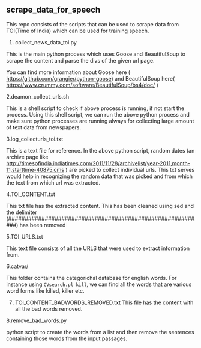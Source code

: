 ## scrape_data_for_speech

This repo consists of the scripts that can be used to scrape data from TOI(Time of India) which can be used for training speech.

1. collect_news_data_toi.py

This is the main python process which uses Goose and BeautifulSoup to
scrape the content and parse the divs of the given url page.

You can find more information about Goose here  (
https://github.com/grangier/python-goose) and BeautifulSoup here(
https://www.crummy.com/software/BeautifulSoup/bs4/doc/
)

2.deamon_collect_urls.sh

This is a shell script to check if above process is running, if not
start the process. Using this shell script, we can run the above python
process and make sure python processes are running always for collecting
large amount of text data from newspapers.

3.log_collecturls_toi.txt

This is a text file for reference. In the above python script, random
dates (an archive page like
http://timesofindia.indiatimes.com/2011/11/28/archivelist/year-2011,month-11,starttime-40875.cms
) are picked to collect individual urls. This txt serves would help
in recognizing the random data that was picked and from which the text
from which url was extracted.

4.TOI_CONTENT.txt

This txt file has the extracted content. This has been cleaned using sed
and the delimiter
(###########################################################) has been
removed

5.TOI_URLS.txt

This text file consists of all the URLS that were used to extract
information from.


6.catvar/

This folder contains the categorichal database for english words.
For instance using `CVsearch.pl kill`, we can find all the  words
that are various word forms like killed, killer etc.

7. TOI_CONTENT_BADWORDS_REMOVED.txt
This file has the content with all the bad words removed.

8.remove_bad_words.py

python script to create the words from a list and then remove the
sentences containing those words from the input passages.



